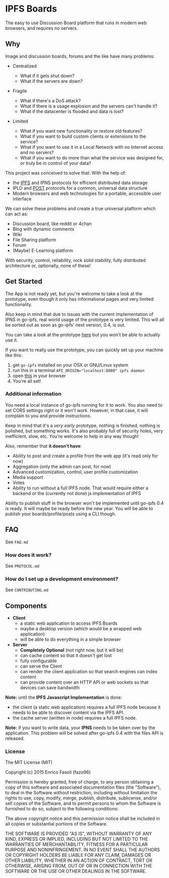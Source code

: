 # IPFS Boards

The easy to use Discussion Board platform that runs in modern web browsers,
and requires no servers.

## Why

Image and discussion boards, forums and the like have many problems:

- Centralized
  - What if it gets shut down?
  - What if the servers are down?

- Fragile
  - What if there's a DoS attack?
  - What if there is a usage explosion and the servers can't handle it?
  - What if the datacenter is flooded and data is lost?

- Limited
  - What if you want new functionality or restore old features?
  - What if you want to build custom clients or extensions to the service?
  - What if you want to use it in a Local Network with no Internet access and no servers?
  - What if you want to do more than what the service was designed for, or truly be in control of your data?

This project was conceived to solve that. With the help of:

- the [IPFS](https://github.com/ipfs/ipfs) and IPNS protocols for efficient distributed data storage
- IPLD and [POST](https://github.com/ipfs/POST) protocols for a common, universal data structure
- Modern browsers and web technologies for a portable, accessible user interface

We can solve these problems and create a true universal platform which can act as:

- Discussion board, like reddit or 4chan
- Blog with dynamic comments
- Wiki
- File Sharing platform
- Forum
- (Maybe) E-Learning platform

With security, control, reliability, rock solid stability, fully distributed
architecture or, optionally, none of these!

## Get Started

The App is not ready yet, but you're welcome to take a look at the prototype,
even though it only has informational pages and very limited functionality.

Also keep in mind that due to issues with the current implementation of IPNS in
go-ipfs, real world usage of the prototype is very limited. This will all be
sorted out as soon as go-ipfs' next version, 0.4, is out.

You can take a look at the prototype [here](http://ipfs.io/ipfs/QmPmqUP5bYUme6V45n4BzPTp6BM1wwX2nGsh5ttpC5qg1C)
but you won't be able to actually use it.

If you want to really use the prototype, you can quickly set up your machine like this:

1. get `go-ipfs` installed on your OSX or GNU/Linux system
1. run this in a terminal `API_ORIGIN="localhost:8080" ipfs daemon`
1. open [this](http://localhost:8080/ipfs/QmPmqUP5bYUme6V45n4BzPTp6BM1wwX2nGsh5ttpC5qg1C) in your browser
1. You're all set!

### Additional information

You need a local instance of go-ipfs running for it to work. You also need to set
CORS settings right or it won't work. However, in that case, it will complain to
you and provide instructions.

Keep in mind that it's a _very early_ prototype, nothing is finished, nothing
is polished, but something works. It's also probably full of security holes,
very inefficient, slow, etc. You're welcome to help in any way though!

Also, remember that __it doesn't have__:

- Ability to post and create a profile from the web app (it's read only for now)
- Aggregation (only the admin can post, for now)
- Advanced customization, control, user profile customization
- Media support
- Votes
- Ability to run without a full IPFS node. That would require either a backend or the (currently not done) js implementation of IPFS

Ability to publish stuff in the browser won't be implemented until go-ipfs 0.4
is ready. It will maybe be ready before the new year.
You will be able to publish your boards/profile/posts using a CLI though.

## FAQ

See `FAQ.md`

### How does it work?

See `PROTOCOL.md`

### How do I set up a development environment?

See `CONTRIBUTING.md`

## Components

- __Client__
  - a static web application to access IPFS Boards
  - maybe a desktop version (which would be a wrapped web application)
  - will be able to do everything in a simple browser
- __Server__
  - __Completely Optional__ (not right now, but it will be)
  - can cache content so that it doesn't get lost
  - fully configurable
  - can serve the Client
  - can render the client application so that search engines can index content
  - can provide content over an HTTP API or web sockets so that devices can save bandwidth

__Note:__ until the __IPFS Javascript Implementation__ is done:

- the client (a static web application) requires a full IPFS node because it needs to be able to discover content via the IPFS API.
- the cache server (written in node) requires a full IPFS node.

__Note:__ if you want to write data, your __IPNS__ needs to be taken over
by the application. This problem will be solved after go-ipfs 0.4 with the files
API is released.

### License

  The MIT License (MIT)

  Copyright (c) 2015 Enrico Fasoli (fazo96)

  Permission is hereby granted, free of charge, to any person obtaining a copy
  of this software and associated documentation files (the "Software"), to deal
  in the Software without restriction, including without limitation the rights
  to use, copy, modify, merge, publish, distribute, sublicense, and/or sell
  copies of the Software, and to permit persons to whom the Software is
  furnished to do so, subject to the following conditions:

  The above copyright notice and this permission notice shall be included in all
  copies or substantial portions of the Software.

  THE SOFTWARE IS PROVIDED "AS IS", WITHOUT WARRANTY OF ANY KIND, EXPRESS OR
  IMPLIED, INCLUDING BUT NOT LIMITED TO THE WARRANTIES OF MERCHANTABILITY,
  FITNESS FOR A PARTICULAR PURPOSE AND NONINFRINGEMENT. IN NO EVENT SHALL THE
  AUTHORS OR COPYRIGHT HOLDERS BE LIABLE FOR ANY CLAIM, DAMAGES OR OTHER
  LIABILITY, WHETHER IN AN ACTION OF CONTRACT, TORT OR OTHERWISE, ARISING FROM,
  OUT OF OR IN CONNECTION WITH THE SOFTWARE OR THE USE OR OTHER DEALINGS IN THE
  SOFTWARE.
